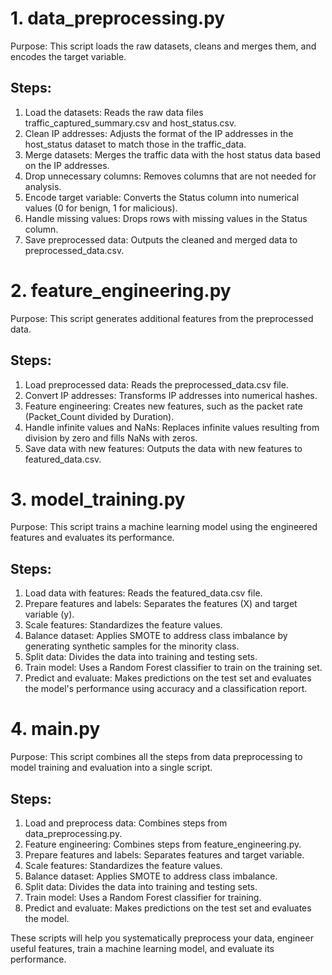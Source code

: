 # 1. data_preprocessing.py
Purpose: This script loads the raw datasets, cleans and merges them, and encodes the target variable.

## Steps:

  1. Load the datasets: Reads the raw data files traffic_captured_summary.csv and host_status.csv.
  2. Clean IP addresses: Adjusts the format of the IP addresses in the host_status dataset to match those in the traffic_data.
  3. Merge datasets: Merges the traffic data with the host status data based on the IP addresses.
  4. Drop unnecessary columns: Removes columns that are not needed for analysis.
  5. Encode target variable: Converts the Status column into numerical values (0 for benign, 1 for malicious).
  6. Handle missing values: Drops rows with missing values in the Status column.
  7. Save preprocessed data: Outputs the cleaned and merged data to preprocessed_data.csv.

# 2. feature_engineering.py
Purpose: This script generates additional features from the preprocessed data.

## Steps:

  1. Load preprocessed data: Reads the preprocessed_data.csv file.
  2. Convert IP addresses: Transforms IP addresses into numerical hashes.
  3. Feature engineering: Creates new features, such as the packet rate (Packet_Count divided by Duration).
  4. Handle infinite values and NaNs: Replaces infinite values resulting from division by zero and fills NaNs with zeros.
  5. Save data with new features: Outputs the data with new features to featured_data.csv.


# 3. model_training.py
Purpose: This script trains a machine learning model using the engineered features and evaluates its performance.

## Steps:

  1. Load data with features: Reads the featured_data.csv file.
  2. Prepare features and labels: Separates the features (X) and target variable (y).
  3. Scale features: Standardizes the feature values.
  4. Balance dataset: Applies SMOTE to address class imbalance by generating synthetic samples for the minority class.
  5. Split data: Divides the data into training and testing sets.
  6. Train model: Uses a Random Forest classifier to train on the training set.
  7. Predict and evaluate: Makes predictions on the test set and evaluates the model's performance using accuracy and a classification report.

# 4. main.py
Purpose: This script combines all the steps from data preprocessing to model training and evaluation into a single script.

## Steps:

  1. Load and preprocess data: Combines steps from data_preprocessing.py.
  2. Feature engineering: Combines steps from feature_engineering.py.
  3. Prepare features and labels: Separates features and target variable.
  4. Scale features: Standardizes the feature values.
  5. Balance dataset: Applies SMOTE to address class imbalance.
  6. Split data: Divides the data into training and testing sets.
  7. Train model: Uses a Random Forest classifier for training.
  8. Predict and evaluate: Makes predictions on the test set and evaluates the model.


These scripts will help you systematically preprocess your data, engineer useful features, train a machine learning model, and evaluate its performance.
